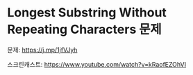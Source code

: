 # Longest Substring Without Repeating Characters 문제

문제: <https://j.mp/1jfVJyh>

스크린캐스트: <https://www.youtube.com/watch?v=kRaofEZOhVI>
